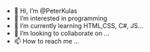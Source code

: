 - 👋 Hi, I’m @PeterKulas
- 👀 I’m interested in programming
- 🌱 I’m currently learning HTML,CSS, C#, JS...
- 💞️ I’m looking to collaborate on ...
- 📫 How to reach me ...

<!---
MrPeter00/MrPeter00 is a ✨ special ✨ repository because its `README.md` (this file) appears on your GitHub profile.
You can click the Preview link to take a look at your changes.
--->
